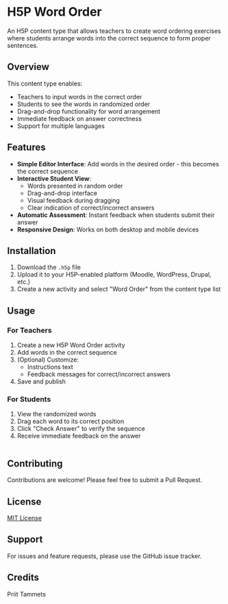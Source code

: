 # H5P Word Order

An H5P content type that allows teachers to create word ordering exercises where students arrange words into the correct sequence to form proper sentences.

## Overview

This content type enables:
- Teachers to input words in the correct order
- Students to see the words in randomized order
- Drag-and-drop functionality for word arrangement
- Immediate feedback on answer correctness
- Support for multiple languages

## Features

- **Simple Editor Interface**: Add words in the desired order - this becomes the correct sequence
- **Interactive Student View**: 
  - Words presented in random order
  - Drag-and-drop interface
  - Visual feedback during dragging
  - Clear indication of correct/incorrect answers
- **Automatic Assessment**: Instant feedback when students submit their answer
- **Responsive Design**: Works on both desktop and mobile devices

## Installation

1. Download the `.h5p` file
2. Upload it to your H5P-enabled platform (Moodle, WordPress, Drupal, etc.)
3. Create a new activity and select "Word Order" from the content type list

## Usage

### For Teachers

1. Create a new H5P Word Order activity
2. Add words in the correct sequence
3. (Optional) Customize:
   - Instructions text
   - Feedback messages for correct/incorrect answers
4. Save and publish

### For Students

1. View the randomized words
2. Drag each word to its correct position
3. Click "Check Answer" to verify the sequence
4. Receive immediate feedback on the answer
   ```

## Contributing

Contributions are welcome! Please feel free to submit a Pull Request.

## License

[MIT License](LICENSE)

## Support

For issues and feature requests, please use the GitHub issue tracker.

## Credits

Priit Tammets